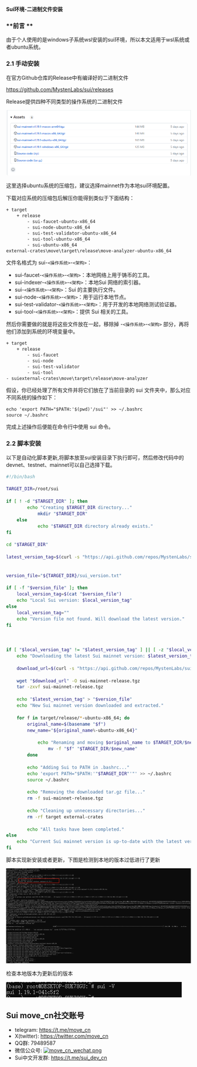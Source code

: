 **Sui环境-二进制文件安装**

### **前言 **

由于个人使用的是windows子系统wsl安装的sui环境，所以本文适用于wsl系统或者ubuntu系统。

### **2.1 手动安装**

在官方Github仓库的Release中有编译好的二进制文件

https://github.com/MystenLabs/sui/releases

Release提供四种不同类型的操作系统的二进制文件  

![image2.png](./assets/image-20240304140942375.png)

这里选择ubuntu系统的压缩包，建议选择mainnet作为本地sui环境配置。

下载对应系统的压缩包后解压你能得到类似于下面结构：

```
+ target 
	+ release   
		- sui-faucet-ubuntu-x86_64   
		- sui-node-ubuntu-x86_64   
		- sui-test-validator-ubuntu-x86_64   
		- sui-tool-ubuntu-x86_64   
		- sui-ubuntu-x86_64
external-crates\move\target\release\move-analyzer-ubuntu-x86_64
```

文件名格式为 sui-`<操作系统>`-`<架构>`：

- sui-faucet-`<操作系统>`-`<架构>`：本地网络上用于铸币的工具。
- sui-indexer-`<操作系统>`-`<架构>`：本地Sui 网络的索引器。
- sui-`<操作系统>`-`<架构>`：Sui 的主要执行文件。
- sui-node-`<操作系统>`-`<架构>`：用于运行本地节点。
- sui-test-validator-`<操作系统>`-`<架构>`：用于开发的本地网络测试验证器。
- sui-tool-`<操作系统>`-`<架构>`：提供 Sui 相关的工具。

然后你需要做的就是将这些文件放在一起，移除掉 -`<操作系统>`-`<架构>` 部分，再将他们添加到系统的环境变量中。

```
+ target 
	+ release   
		- sui-faucet   
		- sui-node   
		- sui-test-validator   
		- sui-tool   
- suiexternal-crates\move\target\release\move-analyzer
```

假设，你已经处理了所有文件并将它们放在了当前目录的 sui 文件夹中，那么对应不同系统的操作如下：

```
echo 'export PATH="$PATH:'$(pwd)'/sui"' >> ~/.bashrc
source ~/.bashrc
```

完成上述操作后便能在命令行中使用 sui 命令。

### **2.2 脚本安装**

以下是自动化脚本更新,将脚本放至sui安装目录下执行即可，然后修改代码中的devnet、testnet、mainnet可以自己选择下载。

```bash
#!/bin/bash

TARGET_DIR=/root/sui

if [ ! -d "$TARGET_DIR" ]; then
	    echo "Creating $TARGET_DIR directory..."
	        mkdir "$TARGET_DIR"
	else
		    echo "$TARGET_DIR directory already exists."
fi

cd "$TARGET_DIR"

latest_version_tag=$(curl -s "https://api.github.com/repos/MystenLabs/sui/releases" | jq -r '.[] | select(.tag_name | test("mainnet")) | .tag_name' | head -n 1)


version_file="${TARGET_DIR}/sui_version.txt"

if [ -f "$version_file" ]; then
    local_version_tag=$(cat "$version_file")
    echo "Local Sui version: $local_version_tag"
else
    local_version_tag=""
    echo "Version file not found. Will download the latest version."
fi



if [ "$local_version_tag" != "$latest_version_tag" ] || [ -z "$local_version_tag" ]; then
    echo "Downloading the latest Sui mainnet version: $latest_version_tag"

	download_url=$(curl -s "https://api.github.com/repos/MystenLabs/sui/releases" | jq -r '.[] | select(.name | test("mainnet")) | .assets[] | select(.name | test("ubuntu-x86_64.tgz")) | .browser_download_url' | head -n 1)

    wget "$download_url" -O sui-mainnet-release.tgz
    tar -zxvf sui-mainnet-release.tgz

    echo "$latest_version_tag" > "$version_file"
    echo "New Sui mainnet version downloaded and extracted."

	for f in target/release/*-ubuntu-x86_64; do
		original_name=$(basename "$f")
		new_name="${original_name%-ubuntu-x86_64}"

			echo "Renaming and moving $original_name to $TARGET_DIR/$new_name..."
				mv -f "$f" "$TARGET_DIR/$new_name"
		done

		echo "Adding Sui to PATH in .bashrc..."
		echo 'export PATH="$PATH:'"$TARGET_DIR"'"' >> ~/.bashrc
		source ~/.bashrc

		echo "Removing the downloaded tar.gz file..."
		rm -f sui-mainnet-release.tgz

		echo "Cleaning up unnecessary directories..."
		rm -rf target external-crates

		echo "All tasks have been completed."
else
    echo "Current Sui mainnet version is up-to-date with the latest version: $local_version_tag"
fi
```

脚本实现新安装或者更新，下图是检测到本地的版本过低进行了更新

![image2.png](./assets/image-20240304142258464.png)

检查本地版本为更新后的版本

![image3.png](./assets/image-20240304142423829.png)



## Sui move_cn社交账号

- telegram: https://t.me/move_cn
- X(twitter): https://twitter.com/move_cn
- QQ群: 79489587
- 微信公众号: [![move_cn_wechat.png](https://github.com/move-cn/MoveCreatorMakeSUI/raw/main/images/move_cn_wechat.png)](https://github.com/move-cn/MoveCreatorMakeSUI/blob/main/images/move_cn_wechat.png)
- Sui中文开发群: https://t.me/sui_dev_cn